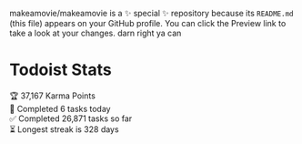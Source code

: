 makeamovie/makeamovie is a ✨ special ✨ repository because its `README.md` (this file) appears on your GitHub profile.
You can click the Preview link to take a look at your changes. darn right ya can

# Todoist Stats

<!-- TODO-IST:START -->
🏆  37,167 Karma Points           
🌸  Completed 6 tasks today           
✅  Completed 26,871 tasks so far           
⏳  Longest streak is 328 days
<!-- TODO-IST:END -->